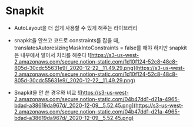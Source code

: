 # Snapkit

- AutoLayout을 더 쉽게 사용할 수 있게 해주는 라이브러리   

- snapkit을 안쓰고 코드로 constraints를 잡을 때, translatesAutoresizingMaskIntoConstraints = false를 해야 하지만 snapkit은 내부에서 알아서 처리를 해준다
![https://s3-us-west-2.amazonaws.com/secure.notion-static.com/1d10f124-52c8-48c8-805d-30cdc55631e9/_2020-12-22__11.49.29.png](https://s3-us-west-2.amazonaws.com/secure.notion-static.com/1d10f124-52c8-48c8-805d-30cdc55631e9/_2020-12-22__11.49.29.png)

- Snapkit을 안 쓴 경우와 비교
![https://s3-us-west-2.amazonaws.com/secure.notion-static.com/04b47dd1-d21a-4965-bdad-a38619da967d/_2020-12-09__5.52.45.png](https://s3-us-west-2.amazonaws.com/secure.notion-static.com/04b47dd1-d21a-4965-bdad-a38619da967d/_2020-12-09__5.52.45.png)
